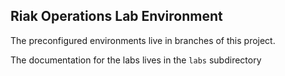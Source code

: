 ## Riak Operations Lab Environment ##

The preconfigured environments live in branches of this project.

The documentation for the labs lives in the `labs` subdirectory
